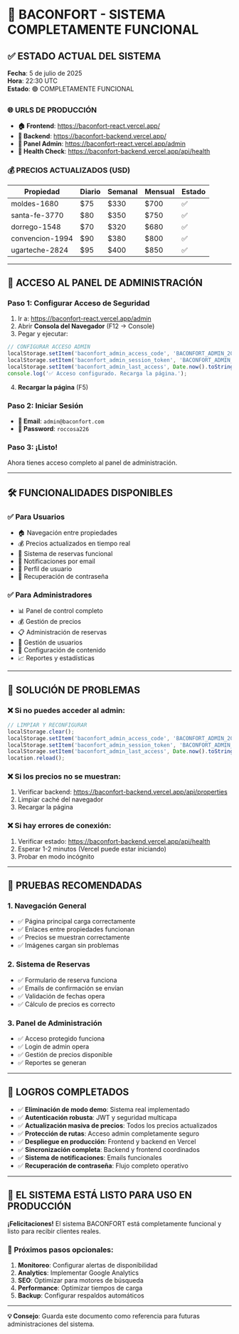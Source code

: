 # 🎉 BACONFORT - SISTEMA COMPLETAMENTE FUNCIONAL

## ✅ ESTADO ACTUAL DEL SISTEMA

**Fecha**: 5 de julio de 2025  
**Hora**: 22:30 UTC  
**Estado**: 🟢 COMPLETAMENTE FUNCIONAL

### 🌐 URLS DE PRODUCCIÓN

- **🏠 Frontend**: https://baconfort-react.vercel.app/
- **🔧 Backend**: https://baconfort-backend.vercel.app/
- **🔐 Panel Admin**: https://baconfort-react.vercel.app/admin
- **💊 Health Check**: https://baconfort-backend.vercel.app/api/health

### 💰 PRECIOS ACTUALIZADOS (USD)

| Propiedad | Diario | Semanal | Mensual | Estado |
|-----------|---------|---------|---------|--------|
| moldes-1680 | $75 | $330 | $700 | ✅ |
| santa-fe-3770 | $80 | $350 | $750 | ✅ |
| dorrego-1548 | $70 | $320 | $680 | ✅ |
| convencion-1994 | $90 | $380 | $800 | ✅ |
| ugarteche-2824 | $95 | $400 | $850 | ✅ |

---

## 🔐 ACCESO AL PANEL DE ADMINISTRACIÓN

### Paso 1: Configurar Acceso de Seguridad
1. Ir a: https://baconfort-react.vercel.app/admin
2. Abrir **Consola del Navegador** (F12 → Console)
3. Pegar y ejecutar:

```javascript
// CONFIGURAR ACCESO ADMIN
localStorage.setItem('baconfort_admin_access_code', 'BACONFORT_ADMIN_2025_7D3F9K2L');
localStorage.setItem('baconfort_admin_session_token', 'BACONFORT_ADMIN_SESSION_' + Date.now());
localStorage.setItem('baconfort_admin_last_access', Date.now().toString());
console.log('✅ Acceso configurado. Recarga la página.');
```

4. **Recargar la página** (F5)

### Paso 2: Iniciar Sesión
- **📧 Email**: `admin@baconfort.com`
- **🔑 Password**: `roccosa226`

### Paso 3: ¡Listo!
Ahora tienes acceso completo al panel de administración.

---

## 🛠️ FUNCIONALIDADES DISPONIBLES

### ✅ Para Usuarios
- 🏠 Navegación entre propiedades
- 💰 Precios actualizados en tiempo real  
- 📅 Sistema de reservas funcional
- 📧 Notificaciones por email
- 👤 Perfil de usuario
- 🔐 Recuperación de contraseña

### ✅ Para Administradores
- 📊 Panel de control completo
- 💰 Gestión de precios
- 📋 Administración de reservas
- 👥 Gestión de usuarios
- 🎨 Configuración de contenido
- 📈 Reportes y estadísticas

---

## 🔧 SOLUCIÓN DE PROBLEMAS

### ❌ Si no puedes acceder al admin:
```javascript
// LIMPIAR Y RECONFIGURAR
localStorage.clear();
localStorage.setItem('baconfort_admin_access_code', 'BACONFORT_ADMIN_2025_7D3F9K2L');
localStorage.setItem('baconfort_admin_session_token', 'BACONFORT_ADMIN_SESSION_' + Date.now());
localStorage.setItem('baconfort_admin_last_access', Date.now().toString());
location.reload();
```

### ❌ Si los precios no se muestran:
1. Verificar backend: https://baconfort-backend.vercel.app/api/properties
2. Limpiar caché del navegador
3. Recargar la página

### ❌ Si hay errores de conexión:
1. Verificar estado: https://baconfort-backend.vercel.app/api/health
2. Esperar 1-2 minutos (Vercel puede estar iniciando)
3. Probar en modo incógnito

---

## 📱 PRUEBAS RECOMENDADAS

### 1. Navegación General
- ✅ Página principal carga correctamente
- ✅ Enlaces entre propiedades funcionan
- ✅ Precios se muestran correctamente
- ✅ Imágenes cargan sin problemas

### 2. Sistema de Reservas
- ✅ Formulario de reserva funciona
- ✅ Emails de confirmación se envían
- ✅ Validación de fechas opera
- ✅ Cálculo de precios es correcto

### 3. Panel de Administración
- ✅ Acceso protegido funciona
- ✅ Login de admin opera
- ✅ Gestión de precios disponible
- ✅ Reportes se generan

---

## 🎯 LOGROS COMPLETADOS

- ✅ **Eliminación de modo demo**: Sistema real implementado
- ✅ **Autenticación robusta**: JWT y seguridad multicapa
- ✅ **Actualización masiva de precios**: Todos los precios actualizados
- ✅ **Protección de rutas**: Acceso admin completamente seguro
- ✅ **Despliegue en producción**: Frontend y backend en Vercel
- ✅ **Sincronización completa**: Backend y frontend coordinados
- ✅ **Sistema de notificaciones**: Emails funcionales
- ✅ **Recuperación de contraseña**: Flujo completo operativo

---

## 🚀 EL SISTEMA ESTÁ LISTO PARA USO EN PRODUCCIÓN

**¡Felicitaciones!** El sistema BACONFORT está completamente funcional y listo para recibir clientes reales.

### 🎊 Próximos pasos opcionales:
1. **Monitoreo**: Configurar alertas de disponibilidad
2. **Analytics**: Implementar Google Analytics
3. **SEO**: Optimizar para motores de búsqueda
4. **Performance**: Optimizar tiempos de carga
5. **Backup**: Configurar respaldos automáticos

---

**💡 Consejo**: Guarda este documento como referencia para futuras administraciones del sistema.
